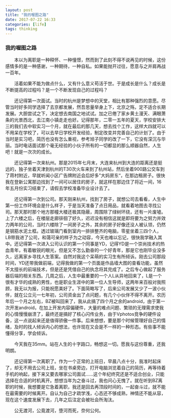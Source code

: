 ```yaml
---
layout: post
title: "我的喔图之路"
date: 2017-07-22 16:33
categories: [life]
tags: thinking
---
```


### 我的喔图之路

&emsp;&emsp;本以为离职是一种释怀、一种憧憬，然而到了此刻不得不说再见的时候，这份感情多的是一种感谢，一种期待，一种自私。如果能抛开过往，愿意与之并肩再战一百年。

&emsp;&emsp;活着如果不能为做点什么，又有什么意义苟活于世。于是成长是什么？成长是不断提高的过程吗？是一个不断发现自己的过程吗？

&emsp;&emsp;还记得第一次面试。当时的杭州是梦想中的天堂，相比有那种强烈的意愿。尽管当时好多同学选择了去京都发展，然吾思量举身上下，北京之殇，定不适合长期发展。大胆尝试之下，决定想去南国之地试试。加之已倦了家乡黄土漫天、满眼萧条的光景西北，去江南小镇走走也好。记得那年，二零一五年的夏天，学校安排大三的我们去中软实习一个月，就在最后的那几天，想去找个工作，这样大四就可以不用呆在学校了，可以去早日学校开发经验，制定改变并完善自己的计划了。由于当时是实习吧，简历也没有怎么重视，参考旭子同学的改了一下，它没有深沉与华丽。当时电话面试那个毫无经验的小伙子所有的一切都显的那么顺器自然，人生吧！就是一次次的成长。

&emsp;&emsp;还记得第一次来杭州。那是2015年七月末，大连来杭州到大连的距离还是挺远的，独子坐着天津到杭州的T30次火车来到了杭州站，然后坐着900路公交车到了蒋村附近，早就听闻小区广告牌附近会后好多”大妈房东“，在那边租房子。很快我在登新公寓那边找到了一间可以居住的房子，就这样在那边住了将近一间，16年五月份实习结束了，请假去学校准备毕业设计去了。

&emsp;&emsp;还记得第一次到公司。那天刚来杭州，找到了房子，就想公司去看看，人生中第一份工作环境会是什么样子，于是当天准备了点日用品，就看着地图去寻找公司。那天那时那个地方那幢大楼还极其隐蔽，周围除了绿树环绕，还有一片废墟。上了六楼之后，在楼层走廊徘徊了好久，迟迟没有相信这就是即将要为之努力并效力两年的公司，当时六楼除了一间房子之外，其余的房子好像还没人被认领，仍然是钢筋水泥土框。透过玻璃门看到室内一排排整齐的电脑，零星坐着三四个人，LB带我进了公司，和蔼可亲的样子为之动容，今天也难以忘记，很快我学融入其中。还记得第一次进入公司认识的第一个同事是YD，记得YD是一个崇尚技术的热血青年，有着敏锐的眼光，但是又不怎么勤奋的一个好青年，那是它也刚毕业没多久，远离家乡寻找人生答案。自然对我这个呆萌的实习生有所倾诉。刚去公司那段时间，YD还带我做前端，记得我做的第一个页面是作品墙大图的查看功能，虽然不太擅长的前端技术，但是还是凭借自己的执念将其完成了。之后专心做起了服务器后端的相关东西。几周之后，人生中最重要的一个人L从异地回来了，L是一个很有才华的成熟的男性，也是职业生涯中的第一位人生导师，这两年来百般对我照顾，我无以为报，只能祝愿美好了。下面简略写了，后来公司发展又少了一波小伙伴，就在公立元一七年初，公司资金出了点问题，有几个小伙伴不得不离开。农历年后一个月之左右，BZ被叫回来了，我从此搞了四个月之余的android，由于第一次开发android，在加上开发内容偏硬件，大量的难点问题、繁琐的无理需求使我的心情慢慢崩溃了，最终还是搞好了核心闪传业务，由于Vphotos竞争的硬件设备，这一点说起来还是值得骄傲一件事。后来想想，要是那个时候管理好自己的情绪，及时的找人倾诉内心的想法，也许现在又会是不一样的一种形态。有些事不能懂得分享，学会倾诉。

&emsp;&emsp;今天我在35mm。站在人生的十字路口，畅想这一切。愿我与这份尊重，还我明朗。

&emsp;&emsp;还记得第一次离职了。作为一个正常的上班日，早晨八点十分，我准时起床了，却无不用去公司上班，坐在书桌旁边，打开电脑浏览着自己的简历，再等待着手机的响起，接下来又要去哪家公司面试……这个年纪终究还是不适合创业，只能选择在合适的时机离开。想想当年为之奋斗过，我也问心无愧了。就在听到BZ离职的时候，我想要是它急着离职，我还是回去再顶段时间的，一起奋斗过，就不能在最需要的时候离开。自认为自己才疏学浅，心态还不够成熟，神情还不能从容，现在这个速度发展下去，几年之后注定会被社会所淘汰。

&emsp;&emsp;公无渡河，公竟渡河，堕河而死，奈何公何。
